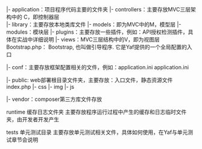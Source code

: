  |- application：项目程序代码主要的文件夹
     |- controllers：主要存放MVC三层架构中的 C，即控制器层  
     |- library：主要存放本地类库文件
     |- models：即为MVC中的M，模型层
     |- modules：模块层
     |- plugins：主要存放一些插件，例如：API授权检测插件，具体在实战中详细说明
     |- views：MVC三层结构中的V，即为视图层
     Bootstrap.php： Bootstrap, 也叫做引导程序. 它是Yaf提供的一个全局配置的入口
    
 |- conf：主要存放框架配置相关的文件，例如：application.ini
     application.ini
     
 |- public: web部署根目录文件夹，主要存放：入口文件，静态资源文件
     index.php
     |- css
     |- img
     |- js
     
 |- vendor：composer第三方库文件存放

runtime 缓存日志文件夹
主要存放程序运行过程中产生的缓存和日志临时文件夹，由开发者开发产生

tests 单元测试目录
主要存放单元测试相关文件，具体如何使用，在Yaf与单元测试章节会说明

